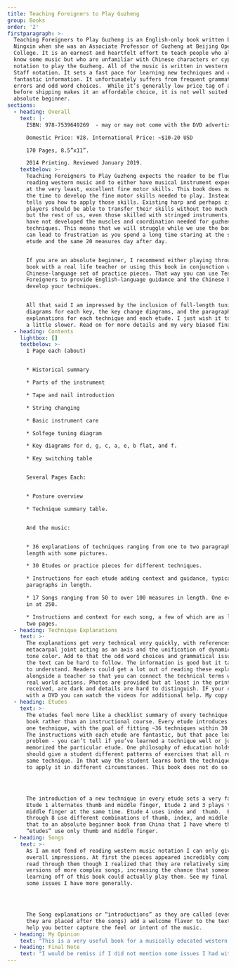 ```yaml
---
title: Teaching Foreigners to Play Guzheng
group: Books
order: '2'
firstparagraph: >-
  Teaching Foreigners to Play Guzheng is an English-only book written by Yao
  Ningxin when she was an Associate Professor of Guzheng at Beijing Opera Art’s
  College. It is an earnest and heartfelt effort to teach people who already
  know some music but who are unfamiliar with Chinese characters or cypher
  notation to play the Guzheng. All of the music is written in western Flag and
  Staff notation. It sets a fast pace for learning new techniques and contains
  fantastic information. It unfortunately suffers from frequent grammatical
  errors and odd word choices.  While it’s generally low price tag of about $10
  before shipping makes it an affordable choice, it is not well suited for the
  absolute beginner.
sections:
  - heading: Overall
    text: |-
      ISBN: 978-7539649269  - may or may not come with the DVD advertised.

      Domestic Price: ¥28. International Price: ~$10-20 USD 

      170 Pages, 8.5”x11”.

      2014 Printing. Reviewed January 2019.
    textbelow: >-
      Teaching Foreigners to Play Guzheng expects the reader to be fluent in
      reading western music and to either have musical instrument experience or
      at the very least, excellent fine motor skills. This book does not take
      the time to develop the fine motor skills needed to play. Instead, it
      tells you how to apply those skills. Existing harp and perhaps zither
      players should be able to transfer their skills without too much problem
      but the rest of us, even those skilled with stringed instruments, probably
      have not developed the muscles and coordination needed for guzheng
      techniques. This means that we will struggle while we use the book. This
      can lead to frustration as you spend a long time staring at the same 
      etude and the same 20 measures day after day. 


      If you are an absolute beginner, I recommend either playing through this
      book with a real life teacher or using this book in conjunction with a
      Chinese-language set of practice pieces. That way you can use Teaching
      Foreigners to provide English-language guidance and the Chinese book to
      develop your techniques. 


      All that said I am impressed by the inclusion of full-length tuning
      diagrams for each key, the key change diagrams, and the paragraph-long
      explanations for each technique and each etude. I just wish it took things
      a little slower. Read on for more details and my very biased final note.
  - heading: Contents
    lightbox: []
    textbelow: >-
      1 Page each (about)


      * Historical summary

      * Parts of the instrument

      * Tape and nail introduction

      * String changing

      * Basic instrument care

      * Solfege tuning diagram

      * Key diagrams for d, g, c, a, e, b flat, and f.

      * Key switching table


      Several Pages Each:


      * Posture overview

      * Technique summary table.


      And the music:


      * 36 explanations of techniques ranging from one to two paragraphs in
      length with some pictures.

      * 30 Etudes or practice pieces for different techniques. 

      * Instructions for each etude adding context and guidance, typically 1-2
      paragraphs in length.

      * 17 Songs ranging from 50 to over 100 measures in length. One even clocks
      in at 250. 

      * Instructions and context for each song, a few of which are as long as
      two pages.
  - heading: Technique Explanations
    text: >-
      The explanations get very technical very quickly, with references to the
      metacarpal joint acting as an axis and the unification of dynamics and
      tone color. Add to that the odd word choices and grammatical issues and
      the text can be hard to follow. The information is good but it takes time
      to understand. Readers could get a lot out of reading these explanations
      alongside a teacher so that you can connect the technical terms with the
      real world actions. Photos are provided but at least in the printing I
      received, are dark and details are hard to distinguish. IF your copy comes
      with a DVD you can watch the videos for additional help. My copy did not.
  - heading: Etudes
    text: >-
      The etudes feel more like a checklist summary of every technique in the
      book rather than an instructional course. Every etude introduces at least
      one technique, with the goal of fitting ~36 techniques within 30 etudes.
      The instructions with each etude are fantastic, but that pace leads to a
      problem - you can’t tell if you’ve learned a technique well or just
      memorized the particular etude. One philosophy of education holds that you
      should give a student different patterns of exercises that all rely on the
      same technique. In that way the student learns both the technique and how
      to apply it in different circumstances. This book does not do so.




      The introduction of a new technique in every etude sets a very fast pace.
      Etude 1 alternates thumb and middle finger, Etude 2 and 3 plays thumb and
      middle finger at the same time. Etude 4 uses index and  thumb.  Etude 5
      through 8 use different combinations of thumb, index, and middle. Compare
      that to an absolute beginner book from China that I have where the first 8
      “etudes” use only thumb and middle finger.
  - heading: Songs
    text: >-
      As I am not fond of reading western music notation I can only give my
      overall impressions. At first the pieces appeared incredibly complex. As I
      read through them though I realized that they are relatively simplified
      versions of more complex songs, increasing the chance that someone
      learning off of this book could actually play them. See my final note for
      some issues I have more generally.




      The Song explanations or “introductions” as they are called (even though
      they are placed after the songs) add a welcome flavor to the text and may
      help you better capture the feel or intent of the music.
  - heading: My Opinion
    text: "This is a very useful book for a musically educated western audience. I am not part of that intended audience and therefore don’t get as much as I otherwise could.  That does not diminish the book’s value, nor the great respect I have for the author for creating this resource. It only means that it is not the best fit for me, personally. Some reading this may find it to be exactly what they are looking for.\r\n\n\r\n\nWhat prevents me from getting the full value is two fold. The book uses western music notation instead of cypher notation, and there are no Chinese characters anywhere inside.\r\n\n\r\n\nThat I have a problem with the first fact is my own fault. I do not read western music very well. It’s a struggle I would rather separate from my guzheng studies. What’s kind of funny is that the opposite may well be true for you - if you already read western sheet music, having a book like this could be wonderful. I can already say that my inability to read western sheet music meant I had to turn down the purchase of an incredible song book of 300 guzheng pieces from all around China - because it was written entirely in staves. \r\n\n\r\n\nMy second barrier is again my own perspective. For western readers, Chinese characters are intimidating at worst and very hard to keep track of at best. Leaving them out is the right call here; this book is intended to spread guzheng to people while removing the need to understand Chinese. For me though, characters are crucial for cross referencing information and sorting out strange translations. Songs and technique names, especially, would be wonderful to have. But then, that need of mine is rather particular to the running of this site; most people would be just fine without Chinese.\r\n\n\r\n\nSo again, the book is a valuable resource for people who are comfortable with Western music notation and are not familiar with Chinese characters.\r\n\n\r\n\nAll that said, the descriptions and coverage of the musical pieces inside the book are wonderful. They add so much context. The practice etudes contain extra information on the sequences and techniques you will be practicing and the full songs include some cultural background and guidance on the feel of the music."
  - heading: Final Note
    text: "I would be remiss if I did not mention some issues I had with the physical characteristics of the book itself. One, the printing I received was of low quality. The paper was more newsprint than glossy magazine, the back cover tore easily, and it looks like the printer had technical problems. Black smudges and speckles are smeared throughout the book. Two, I did not receive a DVD so I cannot speak to the quality of the information that may be on it. This was purchased for me as a gift, but the buyer was under the impression they were purchasing the DVD as well, as have other online reviewers who were upset to be without the DVD. Three, the grammar and word choice is strange enough to be confusing. This will vary based on your personal comfort with non-standard English.  I mention these issues at the end because the information in the book holds its value regardless, and since there are so few professionally written resources in English I don’t want to be too harsh. I would love to see this reprinted on high-quality stock with copy updated by a native-English speaker.\r\n\n\r\n\nOne last thing: It is my opinion, not a fact, not a formal statement, just one person’s opinion, that the guzheng should not be taught in western staff notation. I am heavily biased; I learned cypher notation first. But be that as it may, you MUST have excellent musical score reading ability to make progress through these songs. If you do not it will be very hard. Not impossible, but difficult. There is extensive mental effort that has to take place to go from diatonic staff music to a pentatonic instrument. Adjacent notes on a staff are not adjacent on the instrument. Further, the technique symbols clutter the notes, leading to some very busy, often confusing diagrams that make the songs harder to understand. Piano players will have an extra struggle in that the bass clef is not the left hand. Both hands play anywhere on the instrument. \r\n\n\r\n\nAnyways, that’s my opinion. If you find value in this, go for it! But if you  are an absolute beginner with no musical experience, I highly recommend picking a book that sets a slower pace and  teaches in cypher notation."
---
```


